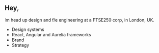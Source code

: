 ## Hey,

Im head up design and f/e engineering at a FTSE250 corp, in London, UK.

* Design systems
* React, Angular and Aurelia frameworks
* Brand
* Strategy
